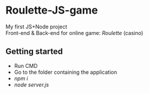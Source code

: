 # Roulette-JS-game
My first JS+Node project
<br>
Front-end & Back-end for online game: <i>Roulette</i> (casino)
<h2>Getting started</h2>
<ul>
<li>Run CMD</li>
<li>Go to the folder containing the application</li>
<li><i>npm i</i></li>
<li><i>node server.js</i></li>
</ul>
